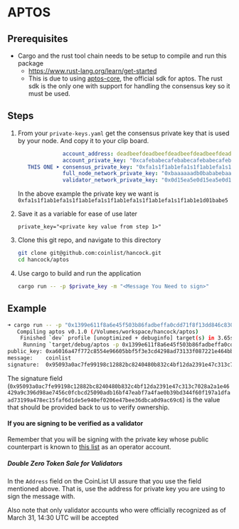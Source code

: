 # APTOS
## Prerequisites
- Cargo and the rust tool chain needs to be setup to compile and run this package
  - https://www.rust-lang.org/learn/get-started
  - This is due to using [aptos-core](https://github.com/aptos-labs/aptos-core), the official sdk
    for aptos. The rust sdk is the only one with support for handling the consensus key so it must
    be used.

## Steps
1. From your `private-keys.yaml` get the consensus private key that is used by your node. And copy it to your clip board.
   ```yaml
                 account_address: deadbeefdeadbeefdeadbeefdeadbeefdeadbeefdeadbeefdeadbeefdeadbeef
                 account_private_key: "0xcafebabecafebabecafebabecafebabecafebabecafebabecafebabecafebabe"
      THIS ONE ➤ consensus_private_key: "0xfa1s1f1ab1efa1s1f1ab1efa1s1f1ab1efa1s1f1ab1efa1s1f1ab1e1d01babe5"
                 full_node_network_private_key: "0xbaaaaaadb0bababebaaaaaadb0bababebaaaaaadb0bababebaaaaaadb0bababe"
                 validator_network_private_key: "0x0d15ea5e0d15ea5e0d15ea5e0d15ea5e0d15ea5e0d15ea5e0d15ea5e0d15ea5e"
      ```
   In the above example the private key we want is
      `0xfa1s1f1ab1efa1s1f1ab1efa1s1f1ab1efa1s1f1ab1efa1s1f1ab1e1d01babe5`
1. Save it as a variable for ease of use later
   
   `private_key="<private key value from step 1>"`
1. Clone this git repo, and navigate to this directory
   ```bash
   git clone git@github.com:coinlist/hancock.git
   cd hancock/aptos
   ```
1. Use cargo to build and run the application
   ```bash
   cargo run -- -p $private_key -m "<Message You Need to sign>"
   ```

## Example
```bash
➜ cargo run -- -p "0x1399e611f8a6e45f503b86fadbeffa0cdd71f8f13dd846c8300d0cec370e16f9" -m "coinlist"
   Compiling aptos v0.1.0 (/Volumes/workspace/hancock/aptos)
    Finished `dev` profile [unoptimized + debuginfo] target(s) in 3.65s
     Running `target/debug/aptos -p 0x1399e611f8a6e45f503b86fadbeffa0cdd71f8f13dd846c8300d0cec370e16f9 -m coinlist`
public_key: 0xa6016a47f772c8554e96605bbf5f3e3cd4298ad73133f087221e464bb12f546f4fb135acfa7dcc68e0503842ae3f1f5c
message:    coinlist
signature:  0x95093a0ac7fe99198c12882bc8240480b832c4bf12da2391e47c313c7028a2a1e46429a9c396d98ae7456c0fcbcd25090adb16bf47eabf7a4fae0b39bd344f60f197a1dfaad73199a478ec15faf6d1de5e940ef0206e47bee36dbca0d9ac69c6
```
The signature field (`0x95093a0ac7fe99198c12882bc8240480b832c4bf12da2391e47c313c7028a2a1e46429a9c396d98ae7456c0fcbcd25090adb16bf47eabf7a4fae0b39bd344f60f197a1dfaad73199a478ec15faf6d1de5e940ef0206e47bee36dbca0d9ac69c6`)
is the value that should be provided back to us to verify ownership.

#### If you are signing to be verified as a validator
Remember that you will be signing with the private key whose public counterpart is known to 
[this list](https://explorer.aptoslabs.com/validators?network=mainnet) as an operator account.

##### Double Zero Token Sale for Validators
In the `Address` field on the CoinList UI assure that you use the field mentioned above. That is,
use the address for private key you are using to sign the message with.

Also note that only validator accounts who were officially recognized as of March 31, 14:30 UTC will be accepted
